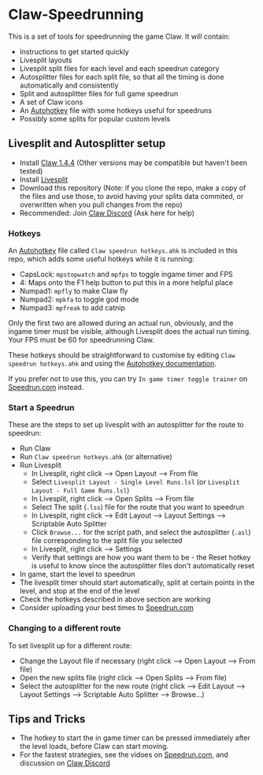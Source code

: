 # Claw-Speedrunning

This is a set of tools for speedrunning the game Claw. It will contain:

 - Instructions to get started quickly
 - Livesplit layouts
 - Livesplit split files for each level and each speedrun category
 - Autosplitter files for each split file, so that all the timing is done automatically and consistently
 - Split and autosplitter files for full game speedrun
 - A set of Claw icons
 - An [Autohotkey](https://www.autohotkey.com/docs/AutoHotkey.htm) file with some hotkeys useful for speedruns
 - Possibly some splits for popular custom levels

## Livesplit and Autosplitter setup

 - Install [Claw 1.4.4](https://captainclaw.net/dl/CLAW-1.4.4.4.zip) (Other versions may be compatible but haven't been tested)
 - Install [Livesplit](http://livesplit.org/downloads/)
 - Download this repository (Note: if you clone the repo, make a copy of the files and use those, to avoid having your splits data commited, or overwritten when you pull changes from the repo)
 - Recommended: Join [Claw Discord](https://discord.gg/2GCj9hj) (Ask here for help)

### Hotkeys

An [Autohotkey](https://www.autohotkey.com/docs/AutoHotkey.htm) file called `Claw speedrun hotkeys.ahk` is included in this repo, which adds some useful hotkeys while it is running:

 - CapsLock: `mpstopwatch` and `mpfps` to toggle ingame timer and FPS
 - 4: Maps onto the F1 help button to put this in a more helpful place
 - Numpad1: `mpfly` to make Claw fly
 - Numpad2: `mpkfa` to toggle god mode
 - Numpad3: `mpfreak` to add catnip

Only the first two are allowed during an actual run, obviously, and the ingame timer must be visible, although Livesplit does the actual run timing. Your FPS must be 60 for speedrunning Claw.

These hotkeys should be straightforward to customise by editing `Claw speedrun hotkeys.ahk` and using the [Autohotkey documentation](https://www.autohotkey.com/docs/AutoHotkey.htm). 

If you prefer not to use this, you can try `In game timer toggle trainer` on [Speedrun.com](https://www.speedrun.com/claw/resources) instead. 
 

### Start a Speedrun

These are the steps to set up livesplit with an autosplitter for the route to speedrun:

 - Run Claw
 - Run `Claw speedrun hotkeys.ahk` (or alternative)
 - Run Livesplit
   - In Livesplit, right click --> Open Layout --> From file
   - Select `Livesplit Layout - Single Level Runs.lsl` (or `Livesplit Layout - Full Game Runs.lsl`)
   - In Livesplit, right click --> Open Splits --> From file
   - Select The split (`.lss`) file for the route that you want to speedrun
   - In Livesplit, right click --> Edit Layout --> Layout Settings --> Scriptable Auto Splitter
   - Click `Browse...` for the script path, and select the autosplitter (`.asl`) file corresponding to the split file you selected
   - In Livesplit, right click --> Settings
   - Verify that settings are how you want them to be - the Reset hotkey is useful to know since the autosplitter files don't automatically reset
 - In game, start the level to speedrun
 - The livesplit timer should start automatically, split at certain points in the level, and stop at the end of the level
 - Check the hotkeys described in above section are working
 - Consider uploading your best times to [Speedrun.com](https://www.speedrun.com/claw/full_game)

### Changing to a different route

To set livesplit up for a different route:

- Change the Layout file if necessary (right click --> Open Layout --> From file)
- Open the new splits file (right click --> Open Splits --> From file)
- Select the autosplitter for the new route (right click --> Edit Layout --> Layout Settings --> Scriptable Auto Splitter --> Browse...)

## Tips and Tricks

 - The hotkey to start the in game timer can be pressed immediately after the level loads, before Claw can start moving.
 - For the fastest strategies, see the vidoes on [Speedrun.com](https://www.speedrun.com/claw/full_game), and discussion on [Claw Discord](https://discord.gg/2GCj9hj)